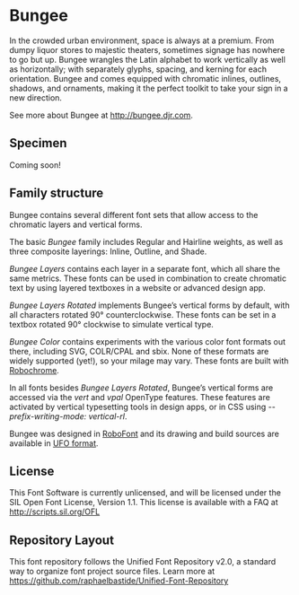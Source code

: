 # Bungee

In the crowded urban environment, space is always at a premium. From dumpy liquor stores to majestic theaters, sometimes signage has nowhere to go but up. Bungee wrangles the Latin alphabet to work vertically as well as horizontally; with separately glyphs, spacing, and kerning for each orientation. Bungee and comes equipped with chromatic inlines, outlines, shadows, and ornaments, making it the perfect toolkit to take your sign in a new direction.

See more about Bungee at http://bungee.djr.com.

## Specimen

Coming soon!

## Family structure

Bungee contains several different font sets that allow access to the chromatic layers and vertical forms. 

The basic *Bungee* family includes Regular and Hairline weights, as well as three composite layerings: Inline, Outline, and Shade.

*Bungee Layers* contains each layer in a separate font, which all share the same metrics. These fonts can be used in combination to create chromatic text by using layered textboxes in a website or advanced design app.

*Bungee Layers Rotated* implements Bungee’s vertical forms by default, with all characters rotated 90° counterclockwise. These fonts can be set in a textbox rotated 90° clockwise to simulate vertical type.

*Bungee Color* contains experiments with the various color font formats out there, including SVG, COLR/CPAL and sbix. None of these formats are widely supported (yet!), so your milage may vary. These fonts are built with <a href="https://github.com/fontfont/RoboChrome">Robochrome</a>.

In all fonts besides *Bungee Layers Rotated*, Bungee’s vertical forms are accessed via the *vert* and *vpal* OpenType features. These features are activated by vertical typesetting tools in design apps, or in CSS using *--prefix-writing-mode: vertical-rl*.

Bungee was designed in <a href="http://www.robofont.com">RoboFont</a> and its drawing and build sources are available in <a href="http://www.unifiedfontobject.org">UFO format</a>.

## License

This Font Software is currently unlicensed, and will be licensed under the SIL Open Font License, Version 1.1. This license is available with a FAQ at http://scripts.sil.org/OFL

## Repository Layout

This font repository follows the Unified Font Repository v2.0, a standard way to organize font project source files. Learn more at https://github.com/raphaelbastide/Unified-Font-Repository